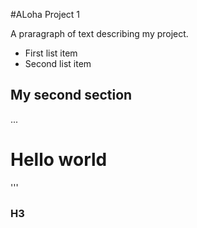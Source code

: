 #ALoha Project 1

A praragraph of text describing my project.

- First list item
- Second list item

## My second section

...
<h1>Hello world</h1>
'''

### H3